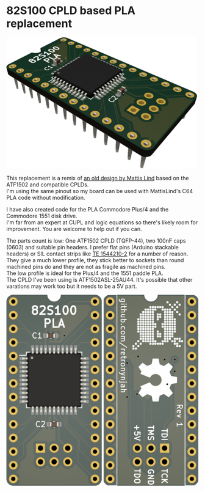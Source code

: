 # 82S100 CPLD based PLA replacement

<img src="pcb_rev1/images/82S100Replacement.png" alt="Rendered image" width="500"/>

This replacement is a remix of [an old design by Mattis Lind](https://github.com/MattisLind/82S100replacement) based on the ATF1502 and compatible CPLDs.  
I'm using the same pinout so my board can be used with MattisLind's C64 PLA code without modification.

I have also created code for the PLA Commodore Plus/4 and the Commodore 1551 disk drive.  
I'm far from an expert at CUPL and logic equations so there's likely room for improvement. You are welcome to help out if you can.

The parts count is low: One ATF1502 CPLD (TQFP-44), two 100nF caps (0603) and suitable pin headers.
I prefer flat pins (Arduino stackable headers) or SIL contact strips like [TE 1544210-2](https://www.digikey.se/short/f8hvfqzt) for a number of reason. They give a much lower profile, they stick better to sockets than round machined pins do and they are not as fragile as machined pins.  
The low profile is ideal for the Plus/4 and the 1551 paddle PLA.  
The CPLD I've been using is ATF1502ASL-25AU44. It's possible that other varations may work too but it needs to be a 5V part.

<img src="pcb_rev1/images/82S100ReplacementTop.png" alt="Top view" width="250"/>  <img src="pcb_rev1/images/82S100ReplacementBottom.png" alt="Bottom view" width="250"/>
